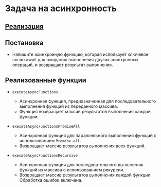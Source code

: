 # Задача на асинхронность

## [Реализация](./index.js)

## Постановка 
- Напишите асинхронную функцию, которая использует ключевое слово await для ожидания выполнения других асинхронных операций, и возвращает результат выполнения.

## Реализованные функции
- `executeAsyncFunctions`
  - Асинхронная функция, предназначенная для последовательного выполнения функций из переданного массива. 
  - Функция возвращает массив результатов выполнения каждой функции. 


- `executeAsyncFunctionsPromiseAll`
  - Асинхронная функция для параллельного выполнения функций с использованием `Promise.all`.
  - Возвращает массив результатов выполнения всех функций.


- `executeAsyncFunctionsRecursive`
    - Асинхронная функция для последовательного выполнения функций из массива с использованием рекурсии.
    - Возвращает массив результатов выполнения каждой функции. Обработка ошибок включена.
